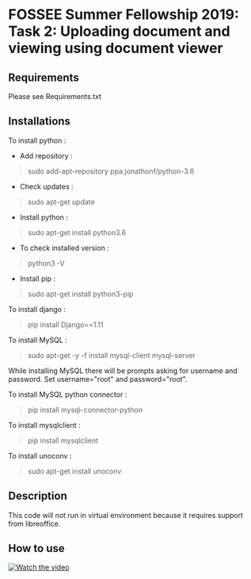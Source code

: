 # FOSSEE Summer Fellowship 2019: Task 2: Uploading document and viewing using document viewer

## Requirements

Please see Requirements.txt

## Installations

To install python :

* Add repository : 

> sudo add-apt-repository ppa:jonathonf/python-3.6


* Check updates  : 

> sudo apt-get update

* Install python : 

> sudo apt-get install python3.6

* To check installed version : 

> python3 -V

* Install pip : 

> sudo apt-get install python3-pip

To install django : 

> pip install Django==1.11

To install MySQL : 

> sudo apt-get -y -f install mysql-client mysql-server

While installing MySQL there will be prompts asking for username and password. Set username="root" and password="root".

To install MySQL python connector :

> pip install mysql-connector-python

To install mysqlclient : 

> pip install mysqlclient

To install unoconv :

> sudo apt-get install unoconv

## Description

This code will not run in virtual environment because it requires support from libreoffice.

## How to use

[![Watch the video](https://img.youtube.com/vi/WCAHATbcGSU/maxresdefault.jpg)](https://youtu.be/WCAHATbcGSU)
